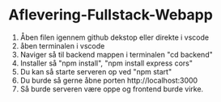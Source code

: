 # Aflevering-Fullstack-Webapp
 1. Åben filen igennem github dekstop eller direkte i vscode
 2. åben terminalen i vscode
 3. Naviger så til backend mappen i terminalen "cd backend"
 4. Installer så "npm install", "npm install express cors"
 5. Du kan så starte serveren op ved "npm start"
 6. Du burde så gerne åbne porten http://localhost:3000
 7. Så burde serveren være oppe og frontend burde virke.